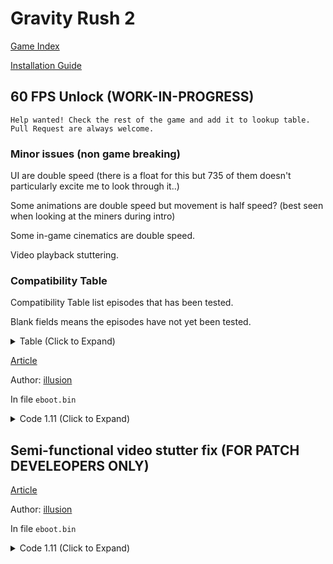 # Gravity Rush 2

[Game Index](README.md#games)

[Installation Guide](https://illusion0001.github.io/install-instructions/)

## 60 FPS Unlock (WORK-IN-PROGRESS)

```
Help wanted! Check the rest of the game and add it to lookup table.
Pull Request are always welcome.
```

### Minor issues (non game breaking)

UI are double speed (there is a float for this but 735 of them doesn't particularly excite me to look through it..)

Some animations are double speed but movement is half speed? (best seen when looking at the miners during intro)

Some in-game cinematics are double speed.

Video playback stuttering.

### Compatibility Table

Compatibility Table list episodes that has been tested.

Blank fields means the episodes have not yet been tested.

<details>
<summary> Table (Click to Expand) </summary>

| Episodes | Status | Level Names |
|---|---|---|
| 0 | Softlock protection implemented | ep00 |
| 1 | Softlock protection implemented | ep01 |
| 2 | Softlock protection implemented | ep02 |
| 3 | Softlock protection implemented | ep03 |
| 4 | Playable without any issues | ep04 |
| 5 | Playable without any issues | ep05 |
| 6 |  |
| 7 |  |
| 8 |  |
| 9 |  |
| 10 |  |
| 11 |  |
| 12 |  |
| 13 |  |
| 14 |  |
| 16 |  |
| 15 |  |
| 16 |  |
| 17 |  |
| 18 |  |
| 19 |  |
| 20 |  |
| 21 |  |

</details>

[Article](https://illusion0001.github.io/patches/2021/12/19/Gravite2-FrameratePatch/)

Author: [illusion](https://twitter.com/illusion0002)

In file `eboot.bin`

<details>
<summary>Code 1.11 (Click to Expand)</summary>

```
# All codes must be applied for patch to function properly!

# Framerate
0x44A981 00 00 00 00

# Flag Check Call
0x1068E4B E8 2D 61 03 FF

# Level Check Call
0x122B921 E8 2B 36 E7 FE EB 18

# Level Check Function
# Todo: figure out a better area for temporary memory
# is the softlock during ep00_c caused by this location?

0x9EF50 C3 43 C6 04 3C 00 66 41 81 7C 24 00 65 70 E9 AB 01 00 00 EB 7C 89 35 AD 05 A6 01 E9 6A 00 00 00 49 8B 0C 24 48 89 0D 85 05 A6 01 EB E6 4C 89 15 84 05 A6 01 48 89 0D 85 05 A6 01 89 35 87 05 A6 01 89 3D 85 05 A6 01 4C 8D 15 AD 05 A6 01 48 8D 0D A7 05 A6 01 BF 00 01 11 4E 41 80 3A 02 0F 84 CC 00 00 00 41 80 3A 01 0F 84 F8 00 00 00 41 80 3A 03 0F 84 D9 00 00 00 48 8B 0D 41 05 A6 01 8B 3D 47 05 A6 01 E9 8B FF FF FF 48 89 FB 48 8B 03 C3 48 89 3D 48 05 A6 01 48 89 35 49 05 A6 01 48 8D 3D 7A 01 00 00 48 8D 35 4E 05 A6 01 39 0C 27 74 7C 39 4F 08 90 74 76 48 39 4F 10 74 70 48 39 4F 18 74 6A 48 39 4F 20 74 64 39 4F 28 74 5F 48 39 4F 2C 74 59 48 39 4F 34 74 53 39 4F 3C 74 4E 39 4F 40 74 49 90 90 90 90 90 90 90 90 90 90 90 90 90 90 90 90 90 90 90 90 90 90 90 90 90 90 90 90 90 90 90 90 90 90 90 90 90 90 90 90 90 90 90 90 90 90 90 90 90 90 90 90 90 90 90 90 90 90 90 90 90 90 90 90 90 90 90 90 90 90 90 EB 79 EB 7C 4C 8B 15 81 04 A6 01 48 8B 0D BE 04 A6 01 8B 35 84 04 A6 01 8B 3D 82 04 A6 01 48 89 FB 48 8B 03 C3 C7 01 89 88 08 3D BE 01 00 00 00 E8 5F C9 35 01 E9 CA FF FF FF C7 01 89 88 88 3C BE 00 00 00 00 E8 4A C9 35 01 E9 B5 FF FF FF 90 90 90 90 90 90 90 90 90 90 90 90 90 90 90 90 90 90 90 90 90 90 90 90 90 90 90 90 90 90 90 90 90 90 90 90 90 90 90 90 90 90 90 90 C6 06 01 EB 03 C6 06 03 48 8B 3D 2A 04 A6 01 48 8B 35 2B 04 A6 01 C3 0F 84 5C FE FF FF 66 41 81 7C 24 00 73 6D 0F 84 4E FE FF FF 66 41 81 7C 24 00 66 74 0F 84 40 FE FF FF 41 81 3C 24 6D 69 6E 65 0F 84 32 FE FF FF E9 9D FE FF FF

# Currently known softlock level lookup table.
# ep01_d (script failure)
# ep02_a (igc deadlock)
# ep03_* (script failure)
# sm_08  (double speed timer makes it unplayable)
# sm_09  (script failure)
# removed check for _d and _com for ep01 because there are too many collision just to fix ep01_d
# comic sections all have the same level name :( (ep01_com)
# todo: playthrough the story episodes and add any sections that
# softlock the game to this lookup table
0x9F170 65 70 30 31 5F 64 00 78 65 70 30 31 5F 63 6F 6D 65 70 30 32 5F 61 00 78 65 70 30 32 5F 61 00 35 65 70 30 31 5F 30 30 34 65 70 30 33 65 70 30 30 5F 63 00 78 65 70 30 30 5F 63 00 32 73 6D 30 38 73 6D 30 39

# Skip sleeping draw thread
0x451DAA EB 0C

# Flag startup
0x458AE0 C7 05 61 6A 6A 01 02 00 00 00

# Loading
0xFCCEE6 C6 05 5E 26 B3 00 02 EB 62
0xFCCF2F EB B5

# After loading
0xFCCF80 8B 05 C6 25 B3 00
```

</details>

## Semi-functional video stutter fix (FOR PATCH DEVELEOPERS ONLY)

[Article](https://illusion0001.github.io/patches/2021/12/19/Gravite2-FrameratePatch/)

Author: [illusion](https://twitter.com/illusion0002)

In file `eboot.bin`

<details>
<summary>Code 1.11 (Click to Expand)</summary>

```
# Semi-functional video stutter fix
# DO NOT apply this as the draw thread will stall indefinitely after it has to sleep for 30ms during video playback.
# For patch develeopers only!

# if game_flag =! 2
# Sleep drawthread for 30ms during video playback
0x9F0CB 80 3D 28 B5 A7 01 04 0F 84 D4 2C 3B 00 48 E9 DA 2C 3B 00 48 8D 74 24 40 80 3D 10 B5 A7 01 02 0F 84 3B E3 07 01 C6 05 03 B5 A7 01 04 E9 2F E3 07 01

# Call
0x0451DA4 48 E9 21 D3 C4 FF 90 90
0x111D426 E9 B3 1C F8 FE
```

</details>
